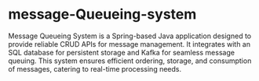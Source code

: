 # message-Queueing-system
Message Queueing System  is a Spring-based Java application designed to provide reliable CRUD APIs for message management. It integrates with an SQL database for persistent storage and Kafka for seamless message queuing. This system ensures efficient ordering, storage, and consumption of messages, catering to real-time processing needs.
